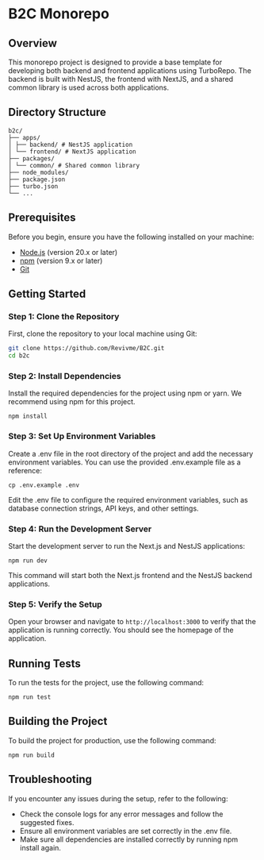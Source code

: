 # B2C Monorepo

## Overview

This monorepo project is designed to provide a base template for developing both backend and frontend applications using TurboRepo. The backend is built with NestJS, the frontend with NextJS, and a shared common library is used across both applications.

## Directory Structure

```
b2c/
├── apps/
│ ├── backend/ # NestJS application
│ └── frontend/ # NextJS application
├── packages/
│ └── common/ # Shared common library
├── node_modules/
├── package.json
├── turbo.json
└── ...
```

## Prerequisites

Before you begin, ensure you have the following installed on your machine:

- [Node.js](https://nodejs.org/) (version 20.x or later)
- [npm](https://www.npmjs.com/) (version 9.x or later)
- [Git](https://www.npmjs.com/)

## Getting Started

### Step 1: Clone the Repository

First, clone the repository to your local machine using Git:

```bash
git clone https://github.com/Revivme/B2C.git
cd b2c
```
### Step 2: Install Dependencies

Install the required dependencies for the project using npm or yarn. We recommend using npm for this project.

```
npm install
```

### Step 3: Set Up Environment Variables

Create a .env file in the root directory of the project and add the necessary environment variables. You can use the provided .env.example file as a reference:

```
cp .env.example .env
```

Edit the .env file to configure the required environment variables, such as database connection strings, API keys, and other settings.

### Step 4: Run the Development Server

Start the development server to run the Next.js and NestJS applications:

```
npm run dev
```

This command will start both the Next.js frontend and the NestJS backend applications.

### Step 5: Verify the Setup

Open your browser and navigate to ```http://localhost:3000``` to verify that the application is running correctly. You should see the homepage of the application.

## Running Tests

To run the tests for the project, use the following command:

```
npm run test
```

## Building the Project

To build the project for production, use the following command:

```
npm run build
```

## Troubleshooting

If you encounter any issues during the setup, refer to the following:

<ul>
<li>Check the console logs for any error messages and follow the suggested fixes.</li>
<li>Ensure all environment variables are set correctly in the .env file.</li>
<li>Make sure all dependencies are installed correctly by running npm install again.</li>
<ul>




